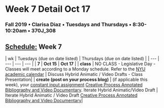 # Week 7 Detail Oct 17

### Fall 2019 • Clarisa Diaz • Tuesdays and Thursdays • 8:30-10:20am • 370J_308

## [Schedule:](./) Week 7

| wk | Tuesdays \(due on date listed\) | Thursdays \(due on date listed\) |
| --- | --- | --- | --- |
| **7** | **Oct 15** | **Oct 17** |
| **class** | NO CLASS - Legislative Day - Classes will meet according to a Monday schedule. Refer to the [NYU academic calendar](https://www.nyu.edu/registrar/calendars/university-academic-calendar.html#1198) |  Discuss Hybrid Animatic / Video Drafts - Class Presentation|
| **create \(post on your process blog\)** |  \(if applicable this week\), your [constant input assignment](constant-input-or-output.md) [Creative Process Annotated Bibliography and Video Documentary](../projects/creative-process-annotated-bibliography-and-video-documentary.md).  Iterate Hybrid Animatic/Video Draft |
Iterate Hybrid Animatic / Video Draft [Creative Process Annotated Bibliography and Video Documentary](creative-process-annotated-bibliography-and-video-documentary.md)|  
